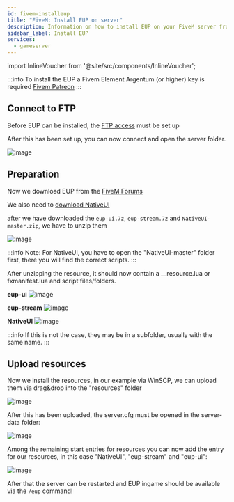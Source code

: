 ```yaml
---
id: fivem-installeup
title: "FiveM: Install EUP on server"
description: Information on how to install EUP on your FiveM server from ZAP-Hosting.com - ZAP-Hosting.com documentation
sidebar_label: Install EUP
services:
  - gameserver
---
```


import InlineVoucher from '@site/src/components/InlineVoucher';

:::info
To install the EUP a Fivem Element Argentum (or higher) key is required [Fivem Patreon](https://www.patreon.com/fivem)
:::

<InlineVoucher />

## Connect to FTP

Before EUP can be installed, the [FTP access](gameserver-ftpaccess.md) must be set up

After this has been set up, you can now connect and open the server folder.

![image](https://screensaver01.zap-hosting.com/index.php/s/RpZGaJ6W3HMgmtg/preview)

## Preparation

Now we download EUP from the [FiveM Forums](https://forum.cfx.re/t/emergency-uniform-pack-client-server-sided-easy-install-update-5-0-announcement/97599)

We also need to [download NativeUI](https://github.com/FrazzIe/NativeUILua/archive/master.zip)

after we have downloaded the `eup-ui.7z`, `eup-stream.7z` and `NativeUI-master.zip`, we have to unzip them

![image](https://screensaver01.zap-hosting.com/index.php/s/D5XMadzJ2NwpLgq/preview)

:::info
Note: For NativeUI, you have to open the "NativeUI-master" folder first, there you will find the correct scripts.
:::

After unzipping the resource, it should now contain a __resource.lua or fxmanifest.lua and script files/folders.

**eup-ui**
![image](https://screensaver01.zap-hosting.com/index.php/s/PjXPtC49ZAkiD87/preview)

**eup-stream**
![image](https://screensaver01.zap-hosting.com/index.php/s/y4HNTngCjkg8n44/preview)

**NativeUI**
![image](https://screensaver01.zap-hosting.com/index.php/s/EwdgkfA5qjWNAYj/preview)

:::info
If this is not the case, they may be in a subfolder, usually with the same name.
:::

## Upload resources


Now we install the resources, in our example via WinSCP, we can upload them via drag&drop into the "resources" folder

![image](https://screensaver01.zap-hosting.com/index.php/s/qFtS6sJHy67Y773/preview)

After this has been uploaded, the server.cfg must be opened in the server-data folder:

![image](https://screensaver01.zap-hosting.com/index.php/s/TaLNK6SP8jwCJYT/preview)

Among the remaining start entries for resources you can now add the entry for our resources, in this case "NativeUI", "eup-stream" and "eup-ui":

![image](https://screensaver01.zap-hosting.com/index.php/s/zdMYkpoSnP8mjHM/preview)


After that the server can be restarted and EUP ingame should be available via the `/eup` command!
